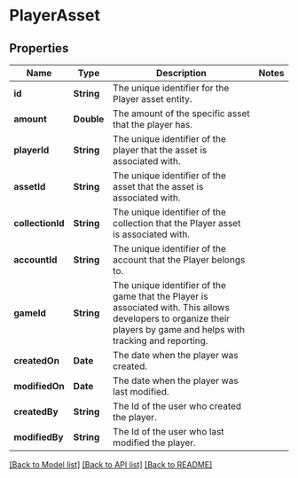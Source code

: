 # PlayerAsset

## Properties
Name | Type | Description | Notes
------------ | ------------- | ------------- | -------------
**id** | **String** | The unique identifier for the Player asset entity. | 
**amount** | **Double** | The amount of the specific asset that the player has. | 
**playerId** | **String** | The unique identifier of the player that the asset is associated with. | 
**assetId** | **String** | The unique identifier of the asset that the asset is associated with. | 
**collectionId** | **String** | The unique identifier of the collection that the Player asset is associated with. | 
**accountId** | **String** | The unique identifier of the account that the Player belongs to. | 
**gameId** | **String** | The unique identifier of the game that the Player is associated with. This allows developers to organize their players by game and helps with tracking and reporting. | 
**createdOn** | **Date** | The date when the player was created. | 
**modifiedOn** | **Date** | The date when the player was last modified. | 
**createdBy** | **String** | The Id of the user who created the player. | 
**modifiedBy** | **String** | The Id of the user who last modified the player. | 

[[Back to Model list]](../README.md#documentation-for-models) [[Back to API list]](../README.md#documentation-for-api-endpoints) [[Back to README]](../README.md)


